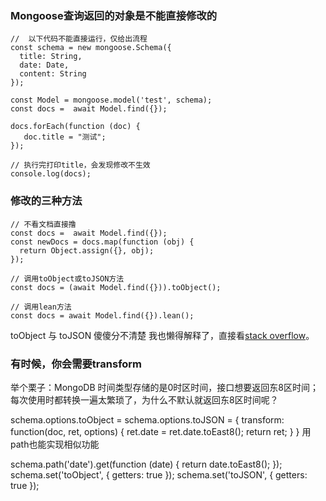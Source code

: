 ### Mongoose查询返回的对象是不能直接修改的
```
//  以下代码不能直接运行，仅给出流程
const schema = new mongoose.Schema({
  title: String,
  date: Date,
  content: String
});

const Model = mongoose.model('test', schema);
const docs =  await Model.find({});

docs.forEach(function (doc) {
   doc.title = "测试";
});

// 执行完打印title，会发现修改不生效
console.log(docs);
```
### 修改的三种方法
```
// 不看文档直接撸
const docs =  await Model.find({});
const newDocs = docs.map(function (obj) {
  return Object.assign({}, obj);
});

// 调用toObject或toJSON方法
const docs = (await Model.find({})).toObject();

// 调用lean方法
const docs = await Model.find({}).lean();
```
toObject 与 toJSON 傻傻分不清楚
我也懒得解释了，直接看[stack overflow](https://stackoverflow.com/questions/31756673/what-is-the-difference-between-mongoose-toobject-and-tojson)。

### 有时候，你会需要transform
举个栗子：MongoDB 时间类型存储的是0时区时间，接口想要返回东8区时间；每次使用时都转换一遍太繁琐了，为什么不默认就返回东8区时间呢？

schema.options.toObject = schema.options.toJSON = {
  transform: function(doc, ret, options) {
    ret.date = ret.date.toEast8(); 
    return ret;
  }
}
用path也能实现相似功能

schema.path('date').get(function (date) {
  return date.toEast8();
});
schema.set('toObject', { getters: true });
schema.set('toJSON', { getters: true });
